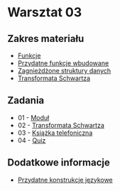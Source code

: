 # Warsztat 03

## Zakres materiału
* [Funkcje](https://github.com/slimakuj/perl/blob/legacy_2016/class03/lecture.md#funkcje)
* [Przydatne funkcje wbudowane](https://github.com/slimakuj/perl/blob/legacy_2016/class03/lecture.md#przydatne-funkcje-wbudowane)
* [Zagnieżdżone struktury danych](https://github.com/slimakuj/perl/blob/legacy_2016/class03/lecture.md#zagnieżdżone-struktury-danych)
* [Transformata Schwartza](https://github.com/slimakuj/perl/blob/legacy_2016/class03/lecture.md#transformata-schwartza)

## Zadania
* 01 \- [Moduł](https://github.com/slimakuj/perl/blob/legacy_2016/class03/exercises/ex01-module.md)
* 02 \- [Transformata Schwartza](https://github.com/slimakuj/perl/blob/legacy_2016/class03/exercises/ex02-schwartz.md)
* 03 \- [Książka telefoniczna](https://github.com/slimakuj/perl/blob/legacy_2016/class03/exercises/ex03-phonebook.md)
* 04 \- [Quiz](https://github.com/slimakuj/perl/blob/legacy_2016/class03/exercises/ex04-quiz.md)


## Dodatkowe informacje
* [Przydatne konstrukcje językowe](https://github.com/slimakuj/perl/blob/legacy_2016/class03/useful-constructs.md)

<!--* [Pytania i odpowiedzi](https://github.com/slimakuj/perl/blob/legacy_2016/class02/questions-and-answers.md)-->

